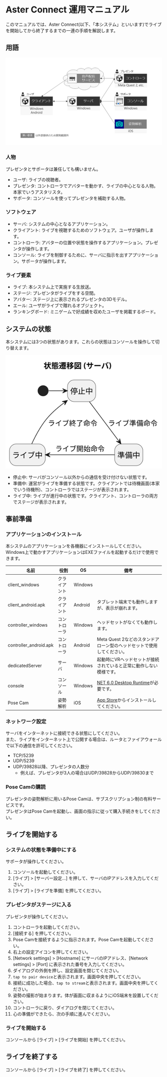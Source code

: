 # Aster Connect 運用マニュアル

このマニュアルでは、Aster Connect(以下、「本システム」といいます)でライブを開始してから終了するまでの一連の手順を解説します。

## 用語

![システム構成図](../../../systemConfiguration/systemConfiguration.png)

### 人物

プレゼンタとサポータは兼任しても構いません。

- ユーザ: ライブの視聴者。
- プレゼンタ: コントローラでアバターを動かす、ライブの中心となる人物。本家でいうアスタリスタ。
- サポータ: コンソールを使ってプレゼンタを補助する人物。

### ソフトウェア

- サーバ: システムの中心となるアプリケーション。
- クライアント: ライブを視聴するためのソフトウェア。ユーザが操作します。
- コントローラ: アバターの位置や状態を操作するアプリケーション。プレゼンタが操作します。
- コンソール: ライブを制御するために、サーバに指示を出すアプリケーション。サポータが操作します。

### ライブ要素

- ライブ: 本システム上で実施する生放送。
- ステージ: プレゼンタがライブをする空間。
- アバター: ステージ上に表示されるプレゼンタの3Dモデル。
- エール: ユーザがライブで贈れるオブジェクト。
- ランキングボード: ミニゲームで好成績を収めたユーザを掲載するボード。

## システムの状態

本システムには3つの状態があります。これらの状態はコンソールを操作して切り替えます。

![状態遷移図](../../../diagrams/export/stateTransition.svg)

- 停止中: サーバがコンソール以外からの通信を受け付けない状態です。
- 準備中: 運営がライブを準備する状態です。クライアントでは待機画面(本家でいう待機所)、コントローラではステージが表示されます。
- ライブ中: ライブが進行中の状態です。クライアント、コントローラの両方でステージが表示されます。

## 事前準備

### アプリケーションのインストール

本システムのアプリケーションを各機器にインストールしてください。  
Windows上で動かすアプリケーションはEXEファイルを起動するだけで使用できます。

| 名前                   | 役割         | OS      | 備考                                                         |
| ---------------------- | ------------ | ------- | ------------------------------------------------------------ |
| client_windows         | クライアント | Windows |                                                              |
| client_android.apk     | クライアント | Android | タブレット端末でも動作しますが、表示が崩れます。             |
| controller_windows     | コントローラ | Windows | ヘッドセットがなくても動作します。                           |
| controller_android.apk | コントローラ | Android | Meta Quest 2などのスタンドアローン型のヘッドセットで使用してください。 |
| dedicatedServer        | サーバ       | Windows | 起動時にVRヘッドセットが接続されていると正常に動作しない模様です。 |
| console                | コンソール   | Windows | [NET 6.0 Desktop Runtime](https://dotnet.microsoft.com/ja-jp/download/dotnet/6.0)が必要です。 |
| Pose Cam               | 姿勢解析     | iOS     | [App Store](https://apps.apple.com/jp/app/pose-cam/id1555012109)からインストールしてください。 |

### ネットワーク設定

サーバをインターネットに接続できる状態にしてください。  
また、ライブをインターネット上で公開する場合は、ルータとファイアウォールで以下の通信を許可してください。

- TCP/5239
- UDP/5239
- UDP/39828以降、プレゼンタの人数分
	- 例えば、プレゼンタが3人の場合はUDP/39828からUDP/39830まで

### Pose Camの購読

プレゼンタの姿勢解析に用いるPose Camは、サブスクリプション制の有料サービスです。  
プレゼンタはPose Camを起動し、画面の指示に従って購入手続きをしてください。

## ライブを開始する

### システムの状態を準備中にする

サポータが操作してください。

1. コンソールを起動してください。
2. [ライブ] > [サーバー設定…] を押して、サーバのIPアドレスを入力してください。
3. [ライブ] > [ライブを準備] を押してください。

### プレゼンタがステージに入る

プレゼンタが操作してください。

1. コントローラを起動してください。
2. [接続する] を押してください。
3. Pose Camを接続するように指示されます。Pose Camを起動してください。
4. 右上の設定アイコンを押してください。
5. [Network settings] > [Hostname] にサーバのIPアドレス、[Network settings] > [Port] に表示された番号を入力してください。
6. ダイアログの外側を押し、設定画面を閉じてください。
7. `tap to pair device`と表示されます。画面中央を押してください。
8. 接続に成功した場合、`tap to stream`と表示されます。画面中央を押してください。
9. 姿勢の撮影が始まります。体が画面に収まるようにiOS端末を設置してください。
10. コントローラに戻り、ダイアログを閉じてください。
11. 心の準備ができたら、次の手順に進んでください。

### ライブを開始する

コンソールから [ライブ] > [ライブを開始] を押してください。

## ライブを終了する

コンソールから [ライブ] > [ライブを終了] を押してください。